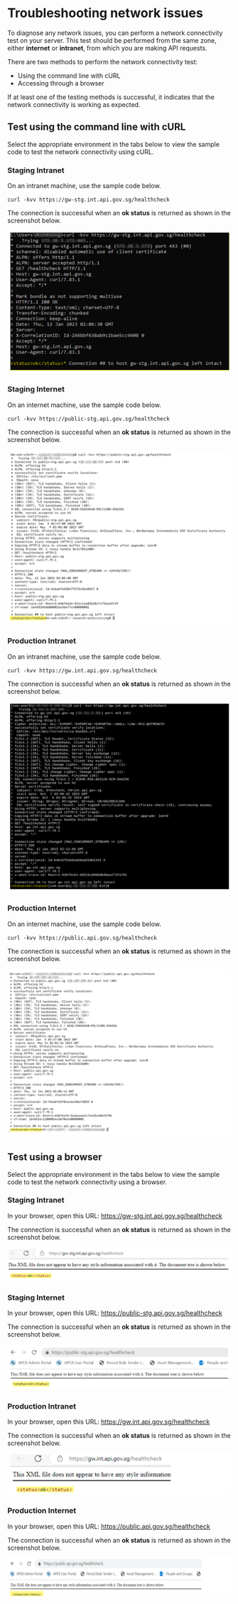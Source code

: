# Troubleshooting network issues

To diagnose any network issues, you can perform a network connectivity test on your server. This test should be performed from the same zone, either **internet** or **intranet**, from which you are making API requests.

There are two methods to perform the network connectivity test:

- Using the command line with cURL
- Accessing through a browser

If at least one of the testing methods is successful, it indicates that the network connectivity is working as expected.

## Test using the command line with cURL

Select the appropriate environment in the tabs below to view the sample code to test the network connectivity using cURL.

<!-- tabs:start -->
### **Staging Intranet**

On an intranet machine, use the sample code below.

```
curl -kvv https://gw-stg.int.api.gov.sg/healthcheck 
```

The connection is successful when an **ok status** is returned as shown in the screenshot below.

![staging intranet with curl](/images/network-curl-staging-intranet.png)

### **Staging Internet**

On an internet machine, use the sample code below.

```
curl -kvv https://public-stg.api.gov.sg/healthcheck
```

The connection is successful when an **ok status** is returned as shown in the screenshot below.

![staging internet with curl](/images/network-curl-staging-internet.png)

### **Production Intranet**

On an intranet machine, use the sample code below.

```
curl -kvv https://gw.int.api.gov.sg/healthcheck 
```

The connection is successful when an **ok status**  is returned as shown in the screenshot below.

![production intranet with curl](/images/network-curl-prod-intranet.png)

### **Production Internet**

On an internet machine, use the sample code below.

```
curl -kvv https://public.api.gov.sg/healthcheck 
```

The connection is successful when an **ok status**  is returned as shown in the screenshot below.

![production internet with curl](/images/network-curl-prod-internet.png)

<!-- tabs:end -->

## Test using a browser

Select the appropriate environment in the tabs below to view the sample code to test the network connectivity using a browser.

<!-- tabs:start -->

### **Staging Intranet**

In your browser, open this URL: https://gw-stg.int.api.gov.sg/healthcheck

The connection is successful when an **ok status** is returned as shown in the screenshot below.

![staging intranet with browser](/images/network-browser-staging-intranet.png)

### **Staging Internet**

In your browser, open this URL: https://public-stg.api.gov.sg/healthcheck

The connection is successful when an **ok status** is returned as shown in the screenshot below.

![production internet with curl](/images/network-browser-staging-internet.png)

### **Production Intranet**

In your browser, open this URL: https://gw.int.api.gov.sg/healthcheck

The connection is successful when an **ok status** is returned as shown in the screenshot below.

![production internet with curl](/images/network-browser-prod-intranet.png)

### **Production Internet**

In your browser, open this URL: https://public.api.gov.sg/healthcheck 

The connection is successful when an **ok status** is returned as shown in the screenshot below.

![production internet with curl](/images/network-browser-prod-internet.png)


<!-- tabs:end -->



